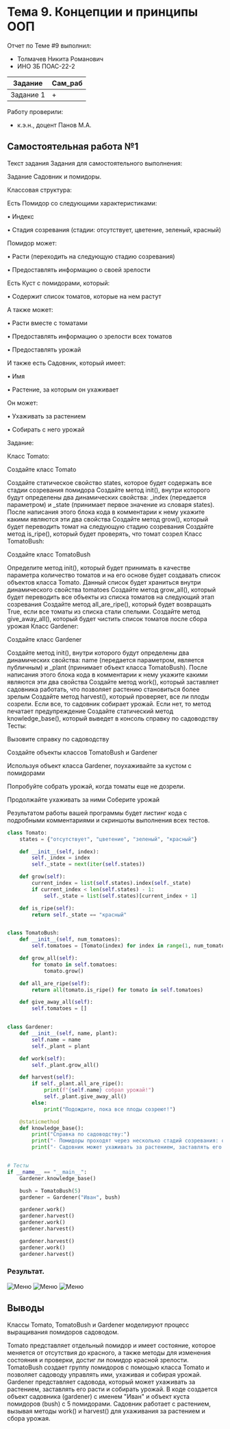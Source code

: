 # Тема 9. Концепции и принципы ООП
Отчет по Теме #9 выполнил: 
- Толмачев Никита Романович
- ИНО ЗБ ПОАС-22-2

| Задание | Сам_раб |
| ------ | ------ |
| Задание 1 | + |

Работу проверили:
- к.э.н., доцент Панов М.А.

## Самостоятельная работа №1

Текст задания
Задания для самостоятельного выполнения:

Задание Садовник и помидоры.

Классовая структура:

Есть Помидор со следующими характеристиками:

• Индекс

• Стадия созревания (стадии: отсутствует, цветение, зеленый, красный)

Помидор может:

• Расти (переходить на следующую стадию созревания)

• Предоставлять информацию о своей зрелости

Есть Куст с помидорами, который:

• Содержит список томатов, которые на нем растут

А также может:

• Расти вместе с томатами

• Предоставлять информацию о зрелости всех томатов

• Предоставлять урожай

И также есть Садовник, который имеет:

• Имя

• Растение, за которым он ухаживает

Он может:

• Ухаживать за растением

• Собирать с него урожай

Задание:

Класс Tomato:

Создайте класс Tomato

Создайте статическое свойство states, которое будет содержать все стадии созревания помидора
Создайте метод init(), внутри которого будут определены два динамических свойства: _index (передается параметром) и _state (принимает первое значение из словаря states). После написания этого блока кода в комментарии к нему укажите какими являются эти два свойства
Создайте метод grow(), который будет переводить томат на следующую стадию созревания
Создайте метод is_ripe(), который будет проверять, что томат созрел Класс TomatoBush:

Создайте класс TomatoBush

Определите метод init(), который будет принимать в качестве параметра количество томатов и на его основе будет создавать список объектов класса Tomato. Данный список будет храниться внутри динамического свойства tomatoes
Создайте метод grow_all(), который будет переводить все объекты из списка томатов на следующий этап созревания
Создайте метод all_are_ripe(), который будет возвращать True, если все томаты из списка стали спелыми.
Создайте метод give_away_all(), который будет чистить список томатов после сбора урожая Класс Gardener:

Создайте класс Gardener

Создайте метод init(), внутри которого будут определены два динамических свойства: name (передается параметром, является публичным) и _plant (принимает объект класса TomatoBush). После написания этого блока кода в комментарии к нему укажите какими являются эти два свойства
Создайте метод work(), который заставляет садовника работать, что позволяет растению становиться более зрелым
Создайте метод harvest(), который проверяет, все ли плоды созрели. Если все, то садовник собирает урожай. Если нет, то метод печатает предупреждение
Создайте статический метод knowledge_base(), который выведет в консоль справку по садоводству Тесты:

Вызовите справку по садоводству

Создайте объекты классов TomatoBush и Gardener

Используя объект класса Gardener, поухаживайте за кустом с помидорами

Попробуйте собрать урожай, когда томаты еще не дозрели.

Продолжайте ухаживать за ними Соберите урожай

Результатом работы вашей программы будет листинг кода с подробными комментариями и скриншоты выполнения всех тестов.

```python
class Tomato:
    states = {"отсутствует", "цветение", "зеленый", "красный"}

    def __init__(self, index):
        self._index = index
        self._state = next(iter(self.states))

    def grow(self):
        current_index = list(self.states).index(self._state)
        if current_index < len(self.states) - 1:
            self._state = list(self.states)[current_index + 1]

    def is_ripe(self):
        return self._state == "красный"


class TomatoBush:
    def __init__(self, num_tomatoes):
        self.tomatoes = [Tomato(index) for index in range(1, num_tomatoes + 1)]

    def grow_all(self):
        for tomato in self.tomatoes:
            tomato.grow()

    def all_are_ripe(self):
        return all(tomato.is_ripe() for tomato in self.tomatoes)

    def give_away_all(self):
        self.tomatoes = []


class Gardener:
    def __init__(self, name, plant):
        self.name = name
        self._plant = plant

    def work(self):
        self._plant.grow_all()

    def harvest(self):
        if self._plant.all_are_ripe():
            print(f"{self.name} собрал урожай!")
            self._plant.give_away_all()
        else:
            print("Подождите, пока все плоды созреют!")

    @staticmethod
    def knowledge_base():
        print("Справка по садоводству:")
        print("- Помидоры проходят через несколько стадий созревания: от отсутствия до красного.")
        print("- Садовник может ухаживать за растением, заставлять его расти и собирать урожай.")


# Тесты
if __name__ == "__main__":
    Gardener.knowledge_base()

    bush = TomatoBush(5)
    gardener = Gardener("Иван", bush)

    gardener.work()
    gardener.harvest()
    gardener.work()
    gardener.harvest()

    gardener.harvest()
    gardener.work()
    gardener.harvest()
```

### Результат.
![Меню](https://github.com/nichitosx/LABs/blob/Lab9/pic/Lab9_1.png)
![Меню](https://github.com/nichitosx/LABs/blob/Lab9/pic/Lab9_2.png)
![Меню](https://github.com/nichitosx/LABs/blob/Lab9/pic/Lab9_3.png)
## Выводы


Классы Tomato, TomatoBush и Gardener моделируют процесс выращивания помидоров садоводом.

Tomato представляет отдельный помидор и имеет состояние, которое меняется от отсутствия до красного, а также методы для изменения состояния и проверки, достиг ли помидор красной зрелости.
TomatoBush создает группу помидоров с помощью класса Tomato и позволяет садоводу управлять ими, ухаживая и собирая урожай.
Gardener представляет садовода, который может ухаживать за растением, заставлять его расти и собирать урожай.
В коде создается объект садовника (gardener) с именем "Иван" и объект куста помидоров (bush) с 5 помидорами. Садовник работает с растением, вызывая методы work() и harvest() для ухаживания за растением и сбора урожая.